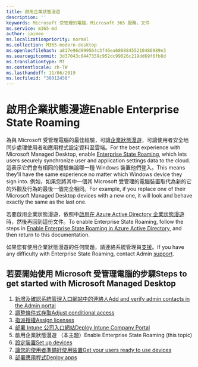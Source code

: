 ```yaml
---
title: 啟用企業狀態漫遊
description: ''
keywords: Microsoft 受管理的電腦，Microsoft 365 服務，文件
ms.service: m365-md
author: jaimeo
ms.localizationpriority: normal
ms.collection: M365-modern-desktop
ms.openlocfilehash: a817e96d899564c3f46ea68088455210480989e3
ms.sourcegitcommit: 3d37043c0447359c952dc99026c219dd69f6fb8d
ms.translationtype: MT
ms.contentlocale: zh-TW
ms.lasthandoff: 11/06/2019
ms.locfileid: "38012458"
---
```

# <a name="enable-enterprise-state-roaming"></a><span data-ttu-id="557b0-103">啟用企業狀態漫遊</span><span class="sxs-lookup"><span data-stu-id="557b0-103">Enable Enterprise State Roaming</span></span>

<span data-ttu-id="557b0-104">為與 Microsoft 受管理電腦的最佳經驗，可讓[企業狀態漫遊](https://docs.microsoft.com/azure/active-directory/devices/enterprise-state-roaming-overview)，可讓使用者安全地同步處理使用者和應用程式設定資料至雲端。</span><span class="sxs-lookup"><span data-stu-id="557b0-104">For the best experience with Microsoft Managed Desktop, enable [Enterprise State Roaming](https://docs.microsoft.com/azure/active-directory/devices/enterprise-state-roaming-overview), which lets users securely synchronize user and application settings data to the cloud.</span></span> <span data-ttu-id="557b0-105">這表示它們會有相同的體驗無論哪一種 Windows 裝置他們登入。</span><span class="sxs-lookup"><span data-stu-id="557b0-105">This means they'll have the same experience no matter which Windows device they sign into.</span></span> <span data-ttu-id="557b0-106">例如，如果您將其中一個其 Microsoft 受管理的電腦裝置取代為新的它的外觀及行為的最後一個完全相同。</span><span class="sxs-lookup"><span data-stu-id="557b0-106">For example, if you replace one of their Microsoft Managed Desktop devices with a new one, it will look and behave exactly the same as the last one.</span></span>

<span data-ttu-id="557b0-107">若要啟用企業狀態漫遊，依照中[啟用在 Azure Active Directory 企業狀態漫遊](https://docs.microsoft.com/azure/active-directory/devices/enterprise-state-roaming-enable)時，然後再回到這份文件。</span><span class="sxs-lookup"><span data-stu-id="557b0-107">To enable Enterprise State Roaming, follow the steps in [Enable Enterprise State Roaming in Azure Active Directory](https://docs.microsoft.com/azure/active-directory/devices/enterprise-state-roaming-enable), and then return to this documentation.</span></span>

<span data-ttu-id="557b0-108">如果您有使用企業狀態漫遊的任何問題，請連絡系統管理員[支援](../working-with-managed-desktop/admin-support.md)。</span><span class="sxs-lookup"><span data-stu-id="557b0-108">If you have any difficulty with Enterprise State Roaming, contact Admin [support](../working-with-managed-desktop/admin-support.md).</span></span>

## <a name="steps-to-get-started-with-microsoft-managed-desktop"></a><span data-ttu-id="557b0-109">若要開始使用 Microsoft 受管理電腦的步驟</span><span class="sxs-lookup"><span data-stu-id="557b0-109">Steps to get started with Microsoft Managed Desktop</span></span>

1. [<span data-ttu-id="557b0-110">新增及確認系統管理入口網站中的連絡人</span><span class="sxs-lookup"><span data-stu-id="557b0-110">Add and verify admin contacts in the Admin portal</span></span>](add-admin-contacts.md)
2. [<span data-ttu-id="557b0-111">調整條件式存取</span><span class="sxs-lookup"><span data-stu-id="557b0-111">Adjust conditional access</span></span>](conditional-access.md)
3. [<span data-ttu-id="557b0-112">指派授權</span><span class="sxs-lookup"><span data-stu-id="557b0-112">Assign licenses</span></span>](assign-licenses.md)
4. [<span data-ttu-id="557b0-113">部署 Intune 公司入口網站</span><span class="sxs-lookup"><span data-stu-id="557b0-113">Deploy Intune Company Portal</span></span>](company-portal.md)
5. <span data-ttu-id="557b0-114">啟用企業狀態漫遊 （本主題）</span><span class="sxs-lookup"><span data-stu-id="557b0-114">Enable Enterprise State Roaming (this topic)</span></span>
6. [<span data-ttu-id="557b0-115">設定裝置</span><span class="sxs-lookup"><span data-stu-id="557b0-115">Set up devices</span></span>](set-up-devices.md)
7. [<span data-ttu-id="557b0-116">讓您的使用者準備好使用裝置</span><span class="sxs-lookup"><span data-stu-id="557b0-116">Get your users ready to use devices</span></span>](get-started-devices.md)
8. [<span data-ttu-id="557b0-117">部署應用程式</span><span class="sxs-lookup"><span data-stu-id="557b0-117">Deploy apps</span></span>](deploy-apps.md)

